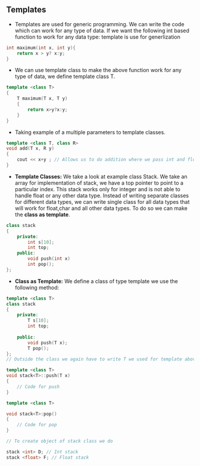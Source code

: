 ## Templates

- Templates are used for generic programming. We can write the code which can work for any type of data. If we want the following int based function to work for any data type:
   template is use for generlization 
```cpp
int maximum(int x, int y){
    return x > y? x:y;
}
```

- We can use template class to make the above function work for any type of data, we define template class T.

```cpp
template <class T>
{
    T maximum(T x, T y)
    {
        return x>y?x:y;
    }
}
```

- Taking example of a multiple parameters to template classes.

```cpp
template <class T, class R>
void add(T x, R y)
{
    cout << x+y ; // Allows us to do addition where we pass int and float to the function.
}
```

- **Template Classes:** We take a look at example class Stack. We take an array for implementation of stack, we have a top pointer to point to a particular index. This stack works only for integer and is not able to handle float or any other data type. Instead of writing separate classes for different data types, we can write single class for all data types that will work for float,char and all other data types. To do so we can make the **class as template**.

```cpp
class stack
{
    private:
        int s[10];
        int top;
    public:
        void push(int x)
        int pop();
};
```

- **Class as Template:** We define a class of type template we use the following method:

```cpp
template <class T>
class stack
{
    private:
        T s[10];
        int top;
    
    public:
        void push(T x);
        T pop();
};
// Outside the class we again have to write T we used for template above.

template <class T>
void stack<T>::push(T x)
{
    // Code for push
}

template <class T>

void stack<T>:pop()
{
    // Code for pop 
}

// To create object of stack class we do

stack <int> D; // Int stack
stack <float> F; // Float stack
```
